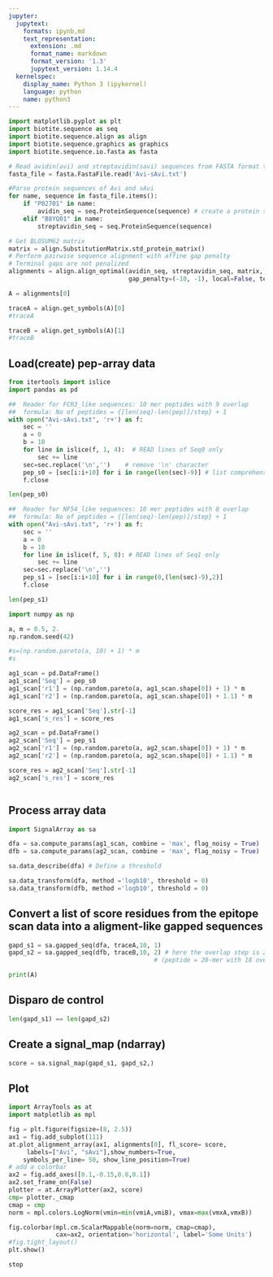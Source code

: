 ```yaml
---
jupyter:
  jupytext:
    formats: ipynb,md
    text_representation:
      extension: .md
      format_name: markdown
      format_version: '1.3'
      jupytext_version: 1.14.4
  kernelspec:
    display_name: Python 3 (ipykernel)
    language: python
    name: python3
---
```


```python tags=[]
import matplotlib.pyplot as plt
import biotite.sequence as seq
import biotite.sequence.align as align
import biotite.sequence.graphics as graphics
import biotite.sequence.io.fasta as fasta
```

```python
# Read avidin(avi) and streptavidin(savi) sequences from FASTA format txt-file:
fasta_file = fasta.FastaFile.read('Avi-sAvi.txt')
```

```python
#Parse protein sequences of Avi and sAvi
for name, sequence in fasta_file.items():
    if "P02701" in name:
        avidin_seq = seq.ProteinSequence(sequence) # create a protein seq obj
    elif "B8YQ01" in name:
        streptavidin_seq = seq.ProteinSequence(sequence)
```

```python
# Get BLOSUM62 matrix
matrix = align.SubstitutionMatrix.std_protein_matrix()
# Perform pairwise sequence alignment with affine gap penalty
# Terminal gaps are not penalized
alignments = align.align_optimal(avidin_seq, streptavidin_seq, matrix, # returns a list of alig
                                 gap_penalty=(-10, -1), local=False, terminal_penalty=False)
```

```python
A = alignments[0]
```

```python
traceA = align.get_symbols(A)[0]
#traceA
```

```python
traceB = align.get_symbols(A)[1]
#traceB
```

## Load(create) pep-array data

```python
from itertools import islice
import pandas as pd
```

```python
##  Reader for FCR3_like sequences: 10 mer peptides with 9 overlap
##  formula: No of peptides = {[len(seq)-len(pep)]/step} + 1
with open("Avi-sAvi.txt", 'r+') as f:
    sec = ''
    a = 0
    b = 10
    for line in islice(f, 1, 4):  # READ lines of Seq0 only
        sec += line
    sec=sec.replace('\n','')    # remove '\n' character 
    pep_s0 = [sec[i:i+10] for i in range(len(sec)-9)] # list comprehension
    f.close
```

```python
len(pep_s0)
```

```python
##  Reader for NF54_like sequences: 10 mer peptides with 8 overlap 
##  formula: No of peptides = {[len(seq)-len(pep)]/step} + 1 
with open("Avi-sAvi.txt", 'r+') as f:
    sec = ''
    a = 0
    b = 10
    for line in islice(f, 5, 8): # READ lines of Seq1 only
        sec += line
    sec=sec.replace('\n','')
    pep_s1 = [sec[i:i+10] for i in range(0,(len(sec)-9),2)]
    f.close
```

```python
len(pep_s1)
```

```python
import numpy as np
```

```python
a, m = 0.5, 2. 
np.random.seed(42)
```

```python
#s=(np.random.pareto(a, 10) + 1) * m
#s
```

```python
ag1_scan = pd.DataFrame()
ag1_scan['Seq'] = pep_s0
ag1_scan['r1'] = (np.random.pareto(a, ag1_scan.shape[0]) + 1) * m
ag1_scan['r2'] = (np.random.pareto(a, ag1_scan.shape[0]) + 1.1) * m
```

```python
score_res = ag1_scan['Seq'].str[-1]
ag1_scan['s_res'] = score_res
```

```python
ag2_scan = pd.DataFrame()
ag2_scan['Seq'] = pep_s1
ag2_scan['r1'] = (np.random.pareto(a, ag2_scan.shape[0]) + 1) * m
ag2_scan['r2'] = (np.random.pareto(a, ag2_scan.shape[0]) + 1.1) * m
```

```python
score_res = ag2_scan['Seq'].str[-1]
ag2_scan['s_res'] = score_res
```

```python

```

## Process array data

```python
import SignalArray as sa
```

```python
dfa = sa.compute_params(ag1_scan, combine = 'max', flag_noisy = True)
dfb = sa.compute_params(ag2_scan, combine = 'max', flag_noisy = True)
```

```python
sa.data_describe(dfa) # Define a threshold 
```

```python
sa.data_transform(dfa, method ='logb10', threshold = 0)
sa.data_transform(dfb, method ='logb10', threshold = 0)
```

## Convert a list of score residues from the epitope </br>scan data into a aligment-like gapped sequences 

```python
gapd_s1 = sa.gapped_seq(dfa, traceA,10, 1)
gapd_s2 = sa.gapped_seq(dfb, traceB,10, 2) # here the overlap step is 2 
                                        # (peptide = 20-mer with 18 overlap)
```

```python
print(A)
```

## Disparo de control

```python
len(gapd_s1) == len(gapd_s2)
```

## Create a signal_map (ndarray)

```python
score = sa.signal_map(gapd_s1, gapd_s2,)
```

## Plot

```python
import ArrayTools as at
import matplotlib as mpl
```

```python
fig = plt.figure(figsize=(8, 2.5))
ax1 = fig.add_subplot(111)
at.plot_alignment_array(ax1, alignments[0], fl_score= score,
     labels=["Avi", "sAvi"],show_numbers=True,
    symbols_per_line= 50, show_line_position=True) 
# add a colorbar
ax2 = fig.add_axes([0.1,-0.15,0.8,0.1])
ax2.set_frame_on(False)
plotter = at.ArrayPlotter(ax2, score)
cmp= plotter._cmap
cmap = cmp
norm = mpl.colors.LogNorm(vmin=min(vmiA,vmiB), vmax=max(vmxA,vmxB))

fig.colorbar(mpl.cm.ScalarMappable(norm=norm, cmap=cmap),
             cax=ax2, orientation='horizontal', label='Some Units')
#fig.tight_layout()
plt.show()
```

```python
stop
```

```python

```

```python

```
